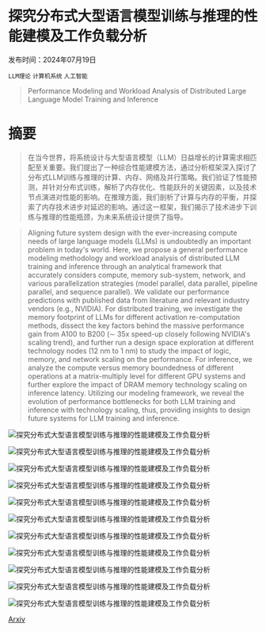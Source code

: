 # 探究分布式大型语言模型训练与推理的性能建模及工作负载分析

发布时间：2024年07月19日

`LLM理论` `计算机系统` `人工智能`

> Performance Modeling and Workload Analysis of Distributed Large Language Model Training and Inference

# 摘要

> 在当今世界，将系统设计与大型语言模型（LLM）日益增长的计算需求相匹配至关重要。我们提出了一种综合性能建模方法，通过分析框架深入探讨了分布式LLM训练与推理的计算、内存、网络及并行策略。我们验证了性能预测，并针对分布式训练，解析了内存优化、性能跃升的关键因素，以及技术节点演进对性能的影响。在推理方面，我们剖析了计算与内存的平衡，并探索了内存技术进步对延迟的影响。通过这一框架，我们揭示了技术进步下训练与推理的性能瓶颈，为未来系统设计提供了指导。

> Aligning future system design with the ever-increasing compute needs of large language models (LLMs) is undoubtedly an important problem in today's world. Here, we propose a general performance modeling methodology and workload analysis of distributed LLM training and inference through an analytical framework that accurately considers compute, memory sub-system, network, and various parallelization strategies (model parallel, data parallel, pipeline parallel, and sequence parallel). We validate our performance predictions with published data from literature and relevant industry vendors (e.g., NVIDIA). For distributed training, we investigate the memory footprint of LLMs for different activation re-computation methods, dissect the key factors behind the massive performance gain from A100 to B200 ($\sim$ 35x speed-up closely following NVIDIA's scaling trend), and further run a design space exploration at different technology nodes (12 nm to 1 nm) to study the impact of logic, memory, and network scaling on the performance. For inference, we analyze the compute versus memory boundedness of different operations at a matrix-multiply level for different GPU systems and further explore the impact of DRAM memory technology scaling on inference latency. Utilizing our modeling framework, we reveal the evolution of performance bottlenecks for both LLM training and inference with technology scaling, thus, providing insights to design future systems for LLM training and inference.

![探究分布式大型语言模型训练与推理的性能建模及工作负载分析](../../../paper_images/2407.14645/x1.png)

![探究分布式大型语言模型训练与推理的性能建模及工作负载分析](../../../paper_images/2407.14645/Optimus-Megatron.jpg)

![探究分布式大型语言模型训练与推理的性能建模及工作负载分析](../../../paper_images/2407.14645/x2.png)

![探究分布式大型语言模型训练与推理的性能建模及工作负载分析](../../../paper_images/2407.14645/x3.png)

![探究分布式大型语言模型训练与推理的性能建模及工作负载分析](../../../paper_images/2407.14645/x4.png)

![探究分布式大型语言模型训练与推理的性能建模及工作负载分析](../../../paper_images/2407.14645/x5.png)

![探究分布式大型语言模型训练与推理的性能建模及工作负载分析](../../../paper_images/2407.14645/x6.png)

![探究分布式大型语言模型训练与推理的性能建模及工作负载分析](../../../paper_images/2407.14645/x7.png)

![探究分布式大型语言模型训练与推理的性能建模及工作负载分析](../../../paper_images/2407.14645/x8.png)

![探究分布式大型语言模型训练与推理的性能建模及工作负载分析](../../../paper_images/2407.14645/x9.png)

![探究分布式大型语言模型训练与推理的性能建模及工作负载分析](../../../paper_images/2407.14645/x10.png)

[Arxiv](https://arxiv.org/abs/2407.14645)